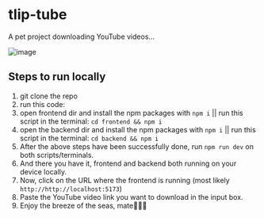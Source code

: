 # tlip-tube
A pet project downloading YouTube videos...

![image](https://github.com/user-attachments/assets/7eb7ccdb-b427-455f-882f-c642bcc3e627)



## Steps to run locally
1. git clone the repo
2. run this code:
3. open frontend dir and install the npm packages with `npm i` || run this script in the terminal: `cd frontend && npm i`
4. open the backend dir and install the npm packages with `npm i` || run this script in the terminal: `cd backend && npm i`
5. After the above steps have been successfully done, run `npm run dev` on both scripts/terminals. 
6. And there you have it, frontend and backend both running on your device locally.
7. Now, click on the URL where the frontend is running (most likely `http://http://localhost:5173`)
8. Paste the YouTube video link you want to download in the input box.
9. Enjoy the breeze of the seas, mate🏴‍☠️🦜
